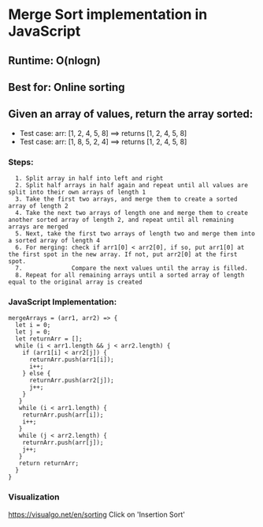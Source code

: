 
# Merge Sort implementation in JavaScript

## Runtime: O(nlogn)
## Best for: Online sorting

## Given an array of values, return the array sorted:
* Test case: arr: [1, 2, 4, 5, 8] ==> returns [1, 2, 4, 5, 8]
* Test case: arr: [1, 8, 5, 2, 4] ==> returns [1, 2, 4, 5, 8]

### Steps:
```pseudo
  1. Split array in half into left and right
  2. Split half arrays in half again and repeat until all values are split into their own arrays of length 1
  3. Take the first two arrays, and merge them to create a sorted array of length 2
  4. Take the next two arrays of length one and merge them to create another sorted array of length 2, and repeat until all remaining arrays are merged
  5. Next, take the first two arrays of length two and merge them into a sorted array of length 4
  6. For merging: check if arr1[0] < arr2[0], if so, put arr1[0] at the first spot in the new array. If not, put arr2[0] at the first spot.
  7.              Compare the next values until the array is filled.
  8. Repeat for all remaining arrays until a sorted array of length equal to the original array is created
```
### JavaScript Implementation:
```JS
mergeArrays = (arr1, arr2) => {
  let i = 0;
  let j = 0;
  let returnArr = [];
  while (i < arr1.length && j < arr2.length) {
    if (arr1[i] < arr2[j]) {
      returnArr.push(arr1[i]);
      i++;
    } else {
      returnArr.push(arr2[j]);
      j++;
    }
   }
   while (i < arr1.length) {
    returnArr.push(arr[i]);
    i++;
   }
   while (j < arr2.length) {
    returnArr.push(arr[j]);
    j++;
   }
   return returnArr;
  }
}
```

### Visualization
https://visualgo.net/en/sorting
Click on 'Insertion Sort'
    
  
